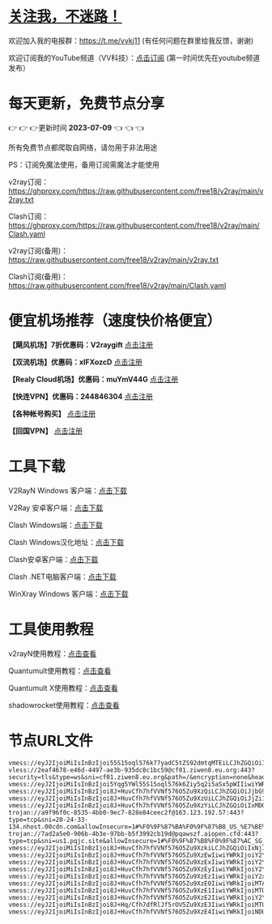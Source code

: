 # [关注我，不迷路！](https://github.com/login?return_to=https%3A%2F%2Fgithub.com%2Fw379740999)

欢迎加入我的电报群：https://t.me/vvkj11
(有任何问题在群里给我反馈，谢谢)

欢迎订阅我的YouTube频道（VV科技）：[点击订阅](https://www.youtube.com/channel/UCqdGfxwYKrllrHv_Bc-9vAw?sub_confirmation=1)
(第一时间优先在youtube频道发布）

# 每天更新，免费节点分享
:point_right: :point_right: :point_right:更新时间 **2023-07-09** :point_left: :point_left: :point_left:

所有免费节点都爬取自网络，请勿用于非法用途

PS：订阅免魔法使用，备用订阅需魔法才能使用

v2ray订阅：https://ghproxy.com/https://raw.githubusercontent.com/free18/v2ray/main/v2ray.txt

Clash订阅：https://ghproxy.com/https://raw.githubusercontent.com/free18/v2ray/main/Clash.yaml

v2ray订阅(备用)：https://raw.githubusercontent.com/free18/v2ray/main/v2ray.txt

Clash订阅(备用)：https://raw.githubusercontent.com/free18/v2ray/main/Clash.yaml

# 便宜机场推荐（速度快价格便宜）

**【飓风机场】7折优惠码：V2raygift** [点击注册](https://www.jfcloud.top/#/register?code=YYPj4pCJ)

**【双流机场】优惠码：xIFXozcD** [点击注册](https://sscurl.com/#/register?code=xIFXozcD)

**【Realy Cloud机场】优惠码：muYmV44G** [点击注册](https://relay.casa/#/register?code=muYmV44G)

**【快连VPN】优惠码：244846304**  [点击注册](https://pay.eradpd.xyz)

**【各种帐号购买】**  [点击注册](https://wandoukj.eu.org/)

**【回国VPN】** [点击注册](https://wandoukj.eu.org/)


# 工具下载

V2RayN Windows 客户端：[点击下载](https://github.com/2dust/v2rayN/releases)

V2Ray 安卓客户端：[点击下载](https://github.com/2dust/v2rayNG/releases)

Clash Windows端：[点击下载](https://github.com/Fndroid/clash_for_windows_pkg/releases)

Clash Windows汉化地址：[点击下载](https://drive.google.com/file/d/1hLY1pedrIxA1u8sEkPWnMLEsQawD0nvf/view?usp=sharing)

Clash安卓客户端：[点击下载](https://github.com/naicfeng/ClashRForAndroid/releases)

Clash .NET电脑客户端：[点击下载](https://github.com/ClashDotNetFramework/experimental-clash/releases)

WinXray Windows 客户端：[点击下载](https://github.com/TheMRLL/WinXray/releases)

# 工具使用教程

v2rayN使用教程：[点击查看](https://youtu.be/MvJwoEo6-JU)

Quantumult使用教程：[点击查看](https://youtu.be/qCkjLMPKygw)

Quantumult X使用教程：[点击查看](https://youtu.be/ghZLHPEGfVc)

shadowrocket使用教程：[点击查看](https://youtu.be/kGKKr6WTrJc)

# 节点URL文件
```
vmess://eyJ2IjoiMiIsInBzIjoi55S15oql576k77yadC5tZS92dmtqMTEiLCJhZGQiOiIxNTYuMjI1LjY3LjcxIiwicG9ydCI6NDgxMjMsImlkIjoiIiwiYWlkIjowLCJzY3kiOiJhdXRvIiwibmV0IjoidGNwIiwidGxzIjoiIn0=
vless://2eaf4678-e46d-4497-ae3b-935dc8c1bc59@cf01.ziwen8.eu.org:443?security=tls&type=ws&sni=cf01.ziwen8.eu.org&path=/&encryption=none&headerType=none#%E8%B4%A6%E5%8F%B7%EF%BC%9A1i8.cn%2FfNNTc
vmess://eyJ2IjoiMiIsInBzIjoi5Yqg5YWl55S15oql576k6Ziy5q2i5aSx5pWIIiwiYWRkIjoiMTU2LjIyNS42Ny4xMDMiLCJwb3J0Ijo0Nzc5MiwiaWQiOiIiLCJhaWQiOjAsInNjeSI6ImF1dG8iLCJuZXQiOiJ0Y3AiLCJ0bHMiOiIifQ==
vmess://eyJ2IjoiMiIsInBzIjoi8J+HuvCfh7hfVVNf576O5Zu9XzQiLCJhZGQiOiJjbG91ZGNvbmVhYWEuZ29yZ29yY2hpY2tlbi5vbmUiLCJwb3J0Ijo4NDQzLCJpZCI6IjFjZWMxZWJjLWI0ODktNDc2OS1mMmQ5LWUwNzliNTgzMmE2MCIsImFpZCI6MCwic2N5IjoiYXV0byIsIm5ldCI6IndzIiwicGF0aCI6Ii9jbG91ZGNvbmVhYWEiLCJ0bHMiOiJ0bHMifQ==
vmess://eyJ2IjoiMiIsInBzIjoi8J+HuvCfh7hfVVNf576O5Zu9XzUiLCJhZGQiOiJjZi1sdC5zaGFyZWNlbnRyZS5vbmxpbmUiLCJwb3J0Ijo4MCwiaWQiOiI1Zjc1MWM2ZS01MGIxLTQ3OTctYmE4ZS02ZmZlMzI0YTBiY2UiLCJhaWQiOjAsInNjeSI6ImF1dG8iLCJuZXQiOiJ3cyIsImhvc3QiOiJkcDQuc2Nwcm94eS50b3AiLCJwYXRoIjoiL3NoaXJrZXIiLCJ0bHMiOiIifQ==
vmess://eyJ2IjoiMiIsInBzIjoi8J+HuvCfh7hfVVNf576O5Zu9XzYiLCJhZGQiOiIxMDQuMjQuMTYuMjU1IiwicG9ydCI6MjA1MiwiaWQiOiIzY2Q0Zjg1OS0xMDQ4LTRmZGYtZDhkOC00ZGJmYWE5ZThhODAiLCJhaWQiOjAsInNjeSI6ImF1dG8iLCJuZXQiOiJ3cyIsImhvc3QiOiJ0eHgudnRjc3MudG9wIiwicGF0aCI6Ii9xd2VyMCIsInRscyI6IiJ9
trojan://a9f96f0c-8535-4bb0-9ec7-828e84ceec2f@163.123.192.57:443?type=tcp&sni=20-24-33-134.nhost.00cdn.com&allowInsecure=1#%F0%9F%87%BA%F0%9F%87%B8_US_%E7%BE%8E%E5%9B%BD_7
trojan://7ad2a5e0-906b-4b3e-97bb-b5f3992cb19d@pqawszf.aiopen.cfd:443?type=tcp&sni=us1.pqjc.site&allowInsecure=1#%F0%9F%87%B8%F0%9F%87%AC_SG_%E6%96%B0%E5%8A%A0%E5%9D%A1_8
vmess://eyJ2IjoiMiIsInBzIjoi8J+HuvCfh7hfVVNf576O5Zu9XzkiLCJhZGQiOiIxNjIuMTU5LjE0MS4xMTAiLCJwb3J0Ijo4MCwiaWQiOiI5NTcyZDY5MS1lMjdhLTRmNTQtZWY0ZC01NzYwMGE3ODViNTUiLCJhaWQiOjAsInNjeSI6ImF1dG8iLCJuZXQiOiJ3cyIsImhvc3QiOiJ0eHgudnRjc3MudG9wIiwicGF0aCI6Ii9xd2VyMDAiLCJ0bHMiOiIifQ==
vmess://eyJ2IjoiMiIsInBzIjoi8J+HuvCfh7hfVVNf576O5Zu9XzEwIiwiYWRkIjoiY2YtbHQuc2hhcmVjZW50cmUub25saW5lIiwicG9ydCI6ODAsImlkIjoiNWY3NTFjNmUtNTBiMS00Nzk3LWJhOGUtNmZmZTMyNGEwYmNlIiwiYWlkIjowLCJzY3kiOiJhdXRvIiwibmV0Ijoid3MiLCJob3N0IjoidWsxLnNjcHJveHkudG9wIiwicGF0aCI6Ii9zaGlya2VyIiwidGxzIjoiIn0=
vmess://eyJ2IjoiMiIsInBzIjoi8J+HuvCfh7hfVVNf576O5Zu9XzExIiwiYWRkIjoiY2YtbHQuc2hhcmVjZW50cmUub25saW5lIiwicG9ydCI6ODAsImlkIjoiNWY3NTFjNmUtNTBiMS00Nzk3LWJhOGUtNmZmZTMyNGEwYmNlIiwiYWlkIjowLCJzY3kiOiJhdXRvIiwibmV0Ijoid3MiLCJob3N0IjoiZG8uc2hhcmVjZW50cmVwcm8uY29tIiwicGF0aCI6Ii9zaGlya2VyIiwidGxzIjoiIn0=
vmess://eyJ2IjoiMiIsInBzIjoi8J+HuvCfh7hfVVNf576O5Zu9XzEyIiwiYWRkIjoiY2YtbHQuc2hhcmVjZW50cmUub25saW5lIiwicG9ydCI6ODAsImlkIjoiNWY3NTFjNmUtNTBiMS00Nzk3LWJhOGUtNmZmZTMyNGEwYmNlIiwiYWlkIjowLCJzY3kiOiJhdXRvIiwibmV0Ijoid3MiLCJob3N0IjoiaGstaHl0cm9uLmlsb3Zlc2NwLmNvbSIsInBhdGgiOiIvc2hpcmtlciIsInRscyI6IiJ9
vmess://eyJ2IjoiMiIsInBzIjoi8J+HuvCfh7hfVVNf576O5Zu9XzEzIiwiYWRkIjoiY2xvdWRjb25lYmJiLmdvcmdvcmNoaWNrZW4ub25lIiwicG9ydCI6ODQ0MywiaWQiOiJhYTBjNDc0NC05NTY4LTRiZWUtYTA4Yi03MzY2OGE5YjJhNDIiLCJhaWQiOjAsInNjeSI6ImF1dG8iLCJuZXQiOiJ3cyIsInBhdGgiOiIvY2xvdWRjb25lYmJiIiwidGxzIjoidGxzIn0=
vmess://eyJ2IjoiMiIsInBzIjoi8J+HuvCfh7hfVVNf576O5Zu9XzE0IiwiYWRkIjoiMTA0LjI3LjIzLjEwNCIsInBvcnQiOjIwOTUsImlkIjoiNDkwMzk5NjItMWJjYi00YTUxLTgxMzgtMDg0M2FlZTFlYTcxIiwiYWlkIjowLCJzY3kiOiJhdXRvIiwibmV0Ijoid3MiLCJob3N0IjoidHh4LnZ0Y3NzLnRvcCIsInBhdGgiOiIvcXdlcjAwIiwidGxzIjoiIn0=
vmess://eyJ2IjoiMiIsInBzIjoi8J+HuvCfh7hfVVNf576O5Zu9XzE1IiwiYWRkIjoiMTU2LjIyNS42Ny43OSIsInBvcnQiOjQwMDIzLCJpZCI6IjNmZDYzN2FkLTQ2ZmUtNGY4NS1hNmU4LTg2YjAwYmNhMTEyMiIsImFpZCI6NjQsInNjeSI6ImF1dG8iLCJuZXQiOiJ0Y3AiLCJ0bHMiOiIifQ==
vmess://eyJ2IjoiMiIsInBzIjoi8J+HuvCfh7hfVVNf576O5Zu9XzE2IiwiYWRkIjoiY2YtbHQuc2hhcmVjZW50cmUub25saW5lIiwicG9ydCI6ODAsImlkIjoiNWY3NTFjNmUtNTBiMS00Nzk3LWJhOGUtNmZmZTMyNGEwYmNlIiwiYWlkIjowLCJzY3kiOiJhdXRvIiwibmV0Ijoid3MiLCJob3N0IjoiZHAzLnNjcHJveHkudG9wIiwicGF0aCI6Ii9zaGlya2VyIiwidGxzIjoiIn0=
vmess://eyJ2IjoiMiIsInBzIjoi8J+Hq/Cfh7dfRlJf5rOV5Zu9XzE3IiwiYWRkIjoiMTU2LjI0OS4xOC42OSIsInBvcnQiOjQ4MTIzLCJpZCI6IjQxODA0OGFmLWEyOTMtNGI5OS05YjBjLTk4Y2EzNTgwZGQyNCIsImFpZCI6NjQsInNjeSI6ImF1dG8iLCJuZXQiOiJ0Y3AiLCJ0bHMiOiIifQ==
vmess://eyJ2IjoiMiIsInBzIjoi8J+HuvCfh7hfVVNf576O5Zu9XzE4IiwiYWRkIjoiNDUuMTk5LjEzOC4xMjEiLCJwb3J0Ijo1MTIwNCwiaWQiOiI5NTQ5YTJjZi0xMjliLTQzYTEtODhkYi1lZjdmNjQ4ZGU3NGEiLCJhaWQiOjY0LCJzY3kiOiJhdXRvIiwibmV0IjoidGNwIiwidGxzIjoiIn0=
```
